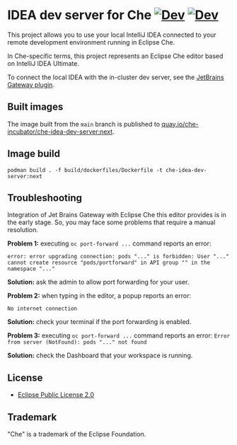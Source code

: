 # IDEA dev server for Che [![Dev](https://img.shields.io/static/v1?label=Open%20in&message=Che%20dogfooding%20server%20&logo=eclipseche&color=FDB940&labelColor=525C86)](https://che-dogfooding.apps.che-dev.x6e0.p1.openshiftapps.com/f?url=https://github.com/che-samples/web-nodejs-sample&che-editor=che-incubator/che-idea-server/next&policies.create=peruser) [![Dev](https://img.shields.io/static/v1?label=Open%20in&message=DevSandbox%20(hosted%20by%20Red%20Hat)&logo=eclipseche&color=FDB940&labelColor=525C86)](https://workspaces.openshift.com/f?url=https://github.com/che-samples/web-nodejs-sample&che-editor=https://eclipse-che.github.io/che-plugin-registry/main/v3/plugins/che-incubator/che-idea-server/next/devfile.yaml&policies.create=peruser)


This project allows you to use your local IntelliJ IDEA connected to your remote development environment running in Eclipse Che.

In Che-specific terms, this project represents an Eclipse Che editor based on IntelliJ IDEA Ultimate.

To connect the local IDEA with the in-cluster dev server, see the [JetBrains Gateway plugin](https://github.com/redhat-developer/devspaces-gateway-plugin/).

## Built images

The image built from the `main` branch is published to [quay.io/che-incubator/che-idea-dev-server:next](https://quay.io/repository/che-incubator/che-idea-dev-server?tab=tags).

## Image build

`podman build . -f build/dockerfiles/Dockerfile -t che-idea-dev-server:next`

## Troubleshooting
Integration of Jet Brains Gateway with Eclipse Che this editor provides is in the early stage. So, you may face some problems that require a manual resolution.

**Problem 1:** executing `oc port-forward ...` command reports an error:
```
error: error upgrading connection: pods "..." is forbidden: User "..." cannot create resource "pods/portforward" in API group "" in the namespace "..."
```
**Solution:** ask the admin to allow port forwarding for your user.

**Problem 2:** when typing in the editor, a popup reports an error:
```
No internet connection
```
**Solution:** check your terminal if the port forwarding is enabled.

**Problem 3:** executing `oc port-forward ...` command reports an error:
`Error from server (NotFound): pods "..." not found`

**Solution:** check the Dashboard that your workspace is running.

## License

- [Eclipse Public License 2.0](LICENSE)

## Trademark

"Che" is a trademark of the Eclipse Foundation.
